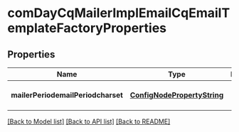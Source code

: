 # comDayCqMailerImplEmailCqEmailTemplateFactoryProperties

## Properties
Name | Type | Description | Notes
------------ | ------------- | ------------- | -------------
**mailerPeriodemailPeriodcharset** | [**ConfigNodePropertyString**](ConfigNodePropertyString.md) |  | [optional] [default to null]

[[Back to Model list]](../README.md#documentation-for-models) [[Back to API list]](../README.md#documentation-for-api-endpoints) [[Back to README]](../README.md)


